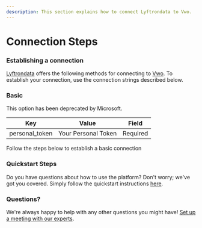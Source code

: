 ```yaml
---
description: This section explains how to connect Lyftrondata to Vwo.
---
```


# Connection Steps

### Establishing a connection

[Lyftrondata](https://www.lyftrondata.com) offers the following methods for connecting to [Vwo](None/). To establish your connection, use the connection strings described below.

### Basic

This option has been deprecated by Microsoft.

| Key             | Value               | Field    |
| --------------- | ------------------- | -------- |
| personal\_token | Your Personal Token | Required |

Follow the steps below to establish a basic connection

### Quickstart Steps

Do you have questions about how to use the platform? Don't worry; we've got you covered. Simply follow the quickstart instructions [here](./).

### Questions? <a href="#questions" id="questions"></a>

We're always happy to help with any other questions you might have! [Set up a meeting with our experts](https://www.lyftrondata.com/book-a-meeting/).
